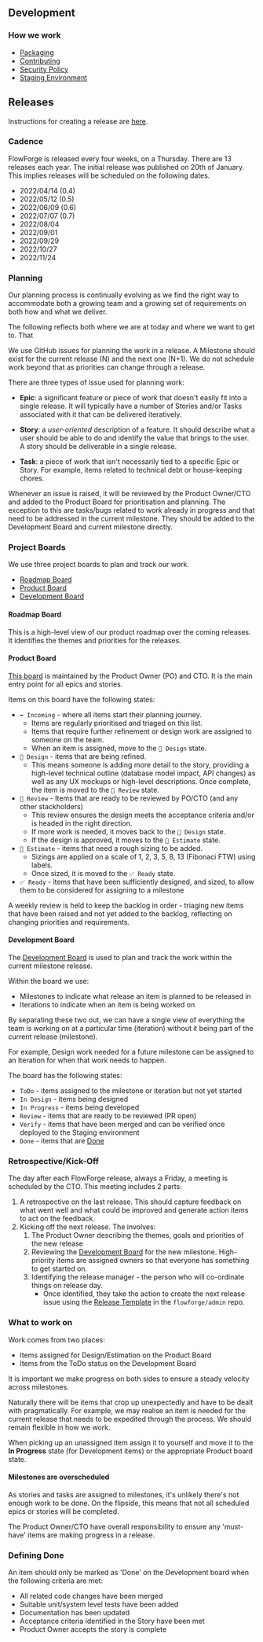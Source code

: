 ## Development

### How we work

- [Packaging](../development/packaging.md)
- [Contributing](../development/contributing.md)
- [Security Policy](../development/security.md)
- [Staging Environment](../development/staging.md)

## Releases

Instructions for creating a release are [here](../development/release.md).

### Cadence

FlowForge is released every four weeks, on a Thursday. There are 13 releases each
year. The initial release was published on 20th of January. This implies releases
will be scheduled on the following dates.

 -  2022/04/14 (0.4)
 -  2022/05/12 (0.5)
 -  2022/06/09 (0.6)
 -  2022/07/07 (0.7)
 -  2022/08/04
 -  2022/09/01
 -  2022/09/29
 -  2022/10/27
 -  2022/11/24

### Planning

Our planning process is continually evolving as we find the right way to accommodate
both a growing team and a growing set of requirements on both how and what we deliver.

The following reflects both where we are at today and where we want to get to. That

We use GitHub issues for planning the work in a release. A Milestone should exist
for the current release (N) and the next one (N+1). We do not schedule work beyond
that as priorities can change through a release.

There are three types of issue used for planning work:

 - **Epic**: a significant feature or piece of work that doesn't easily fit into
   a single release. It will typically have a number of Stories
   and/or Tasks associated with it that can be delivered iteratively.

 - **Story**: a *user-oriented* description of a feature. It should describe what
   a user should be able to do and identify the value that brings to the user.
   A story should be deliverable in a single release.

 - **Task**: a piece of work that isn't necessarily tied to a specific Epic or Story.
   For example, items related to technical debt or house-keeping chores.


Whenever an issue is raised, it will be reviewed by the Product Owner/CTO and added
to the Product Board for prioritisation and planning. The exception to this are
tasks/bugs related to work already in progress and that need to be addressed in
the current milestone. They should be added to the Development Board and current
milestone directly.

### Project Boards

We use three project boards to plan and track our work.

 - [Roadmap Board](https://github.com/orgs/flowforge/projects/5)
 - [Product Board](https://github.com/orgs/flowforge/projects/3/views/1)
 - [Development Board](https://github.com/orgs/flowforge/projects/1/views/1)

#### Roadmap Board

This is a high-level view of our product roadmap over the coming releases. It 
identifies the themes and priorities for the releases.

#### Product Board

[This board](https://github.com/orgs/flowforge/projects/3/views/1) is maintained
by the Product Owner (PO) and CTO. It is the main entry point for all epics and
stories.

Items on this board have the following states:

 - `➡️ Incoming` - where all items start their planning journey.
   - Items are regularly prioritised and triaged on this list.
   - Items that require further refinement or design work are assigned to someone on the team.
   - When an item is assigned, move to the `📐 Design` state.
 - `📐 Design` - items that are being refined.
   - This means someone is adding more detail to the story, providing a high-level
     technical outline (database model impact, API changes) as well as any UX mockups
     or high-level descriptions. Once complete, the item is moved to the `👀 Review` state.
 - `👀 Review` - Items that are ready to be reviewed by PO/CTO (and any other stackholders)
   - This review ensures the design meets the acceptance criteria and/or is headed
     in the right direction. 
   - If more work is needed, it moves back to the `📐 Design` state.
   - If the design is approved, it moves to the `🧮 Estimate` state.
 - `🧮 Estimate` - items that need a rough sizing to be added.
   - Sizings are applied on a scale of 1, 2, 3, 5, 8, 13 (Fibonaci FTW) using labels.
   - Once sized, it is moved to the `✅ Ready` state.
 - `✅ Ready` - items that have been sufficiently designed, and sized, to allow them
   to be considered for assigning to a milestone


A weekly review is held to keep the backlog in order - triaging new items that
have been raised and not yet added to the backlog, reflecting on changing priorities
and requirements.

#### Development Board

The [Development Board](https://github.com/orgs/flowforge/projects/1/views/1) is
used to plan and track the work within the current milestone release.

Within the board we use:

 - Milestones to indicate what release an item is planned to be released in
 - Iterations to indicate when an item is being worked on

By separating these two out, we can have a single view of everything the team
is working on at a particular time (iteration) without it being part of the current
release (milestone).

For example, Design work needed for a future milestone can be assigned to an Iteration
for when that work needs to happen.

The board has the following states:

 - `ToDo` - items assigned to the milestone or iteration but not yet started
 - `In Design` - items being designed
 - `In Progress` - items being developed
 - `Review` - items that are ready to be reviewed (PR open)
 - `Verify` - items that have been merged and can be verified once deployed to the Staging environment
 - `Done` - items that are [Done](#defining-done)

### Retrospective/Kick-Off

The day after each FlowForge release, always a Friday, a meeting is scheduled
by the CTO. This meeting includes 2 parts:

 1. A retrospective on the last release. This should capture feedback on what
    went well and what could be improved and generate action items to act on the
    feedback.
 2. Kicking off the next release. The involves:
    1. The Product Owner describing the themes, goals and priorities of the new release
    2. Reviewing the [Development Board](https://github.com/orgs/flowforge/projects/1/views/1)
       for the new milestone.
       High-priority items are assigned owners so that everyone has something to
       get started on.
    3. Identifying the release manager - the person who will co-ordinate things
       on release day.
         - Once identified, they take the action to create the next release issue
           using the [Release Template](https://github.com/flowforge/admin/issues/new?assignees=&labels=&template=release.md&title=Release%3A)
           in the `flowforge/admin` repo.

### What to work on

Work comes from two places:

 - Items assigned for Design/Estimation on the Product Board
 - Items from the ToDo status on the Development Board

It is important we make progress on both sides to ensure a steady velocity across
milestones.

Naturally there will be items that crop up unexpectedly and have to be dealt with
pragmatically. For example, we may realise an item is needed for the current release
that needs to be expedited through the process. We should remain flexible in how
we work.

When picking up an unassigned item assign it to yourself and move it to the
**In Progress** state (for Development items) or the appropriate Product board state.

#### Milestones are overscheduled

As stories and tasks are assigned to milestones, it's unlikely there's not
enough work to be done. On the flipside, this means that not all scheduled epics
or stories will be completed.

The Product Owner/CTO have overall responsibility to ensure any 'must-have' items
are making progress in a release.

### Defining Done

An item should only be marked as 'Done' on the Development board when the following
criteria are met:

 - All related code changes have been merged
 - Suitable unit/system level tests have been added
 - Documentation has been updated
 - Acceptance criteria identified in the Story have been met
 - Product Owner accepts the story is complete



